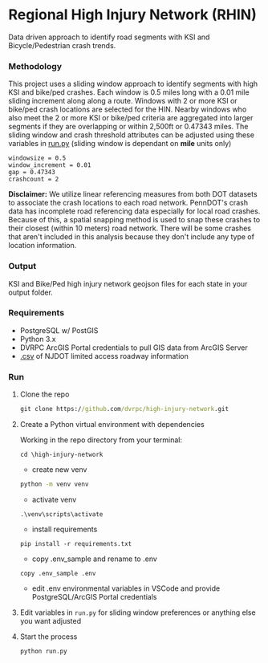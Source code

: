 # Regional High Injury Network (RHIN)
Data driven approach to identify road segments with KSI and Bicycle/Pedestrian crash trends.

### Methodology
This project uses a sliding window approach to identify segments with high KSI and bike/ped crashes.  Each window is 0.5 miles long with a 0.01 mile sliding increment along along a route.
Windows with 2 or more KSI or bike/ped crash locations are selected for the HIN.  Nearby windows who also meet the 2 or more KSI or bike/ped criteria are aggregated into larger segments if they are overlapping or within 2,500ft or 0.47343 miles.  The sliding window and crash threshold attributes can be adjusted using these variables in [run.py](run.py) (sliding window is dependant on **mile** units only)

```
windowsize = 0.5 
window_increment = 0.01 
gap = 0.47343 
crashcount = 2
```

**Disclaimer:**
We utilize linear referencing measures from both DOT datasets to associate the crash locations to each road network.  PennDOT's crash data has incomplete road referencing data especially for local road crashes.  Because of this, a spatial snapping method is used to snap these crashes to their closest (within 10 meters) road network.  There will be some crashes that aren't included in this analysis because they don't include any type of location information.

### Output 
KSI and Bike/Ped high injury network geojson files for each state in your output folder.

### Requirements
- PostgreSQL w/ PostGIS
- Python 3.x
- DVRPC ArcGIS Portal credentials to pull GIS data from ArcGIS Server
- [.csv](./source/nj_limitedaccess.csv) of NJDOT limited access roadway information

### Run
1. Clone the repo
    ``` cmd
    git clone https://github.com/dvrpc/high-injury-network.git
    ```
2. Create a Python virtual environment with dependencies

    Working in the repo directory from your terminal:
    ```
    cd \high-injury-network
    ```
    - create new venv
    ```cmd
    python -m venv venv
    ```
    - activate venv
    ```
    .\venv\scripts\activate
    ```
    - install requirements
    ```
    pip install -r requirements.txt
    ```
    - copy .env_sample and rename to .env
    ```
    copy .env_sample .env
    ```
    - edit .env environmental variables in VSCode and provide PostgreSQL/ArcGIS Portal credentials

3. Edit variables in `run.py` for sliding window preferences or anything else you want adjusted

4. Start the process
    ```
    python run.py
    ```